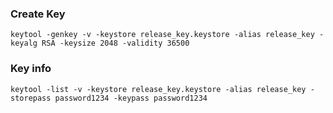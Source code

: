 
### Create Key

```
keytool -genkey -v -keystore release_key.keystore -alias release_key -keyalg RSA -keysize 2048 -validity 36500
```

### Key info

```
keytool -list -v -keystore release_key.keystore -alias release_key -storepass password1234 -keypass password1234

```
